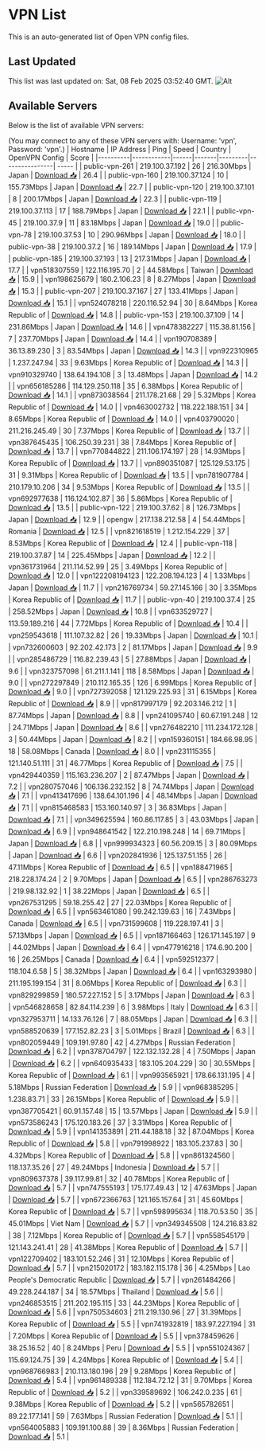 # VPN List

This is an auto-generated list of Open VPN config files.

## Last Updated

This list was last updated on: Sat, 08 Feb 2025 03:52:40 GMT.
![Alt](https://repobeats.axiom.co/api/embed/186b98318ef1479477931607c1ad7d823f12451f.svg "Repobeats analytics image")

## Available Servers

Below is the list of available VPN servers:

(You may connect to any of these VPN servers with: Username: 'vpn', Password: 'vpn'.)
| Hostname | IP Address | Ping | Speed | Country | OpenVPN Config | Score |
|----------|------------|------|-------|---------|----------------| ----- |
| public-vpn-261 | 219.100.37.192 | 26 | 216.30Mbps | Japan | [Download 📥](./configs/server_0_JP.ovpn) | 26.4 |
| public-vpn-160 | 219.100.37.124 | 10 | 155.73Mbps | Japan | [Download 📥](./configs/server_1_JP.ovpn) | 22.7 |
| public-vpn-120 | 219.100.37.101 | 8 | 200.17Mbps | Japan | [Download 📥](./configs/server_2_JP.ovpn) | 22.3 |
| public-vpn-119 | 219.100.37.113 | 17 | 188.79Mbps | Japan | [Download 📥](./configs/server_3_JP.ovpn) | 22.1 |
| public-vpn-45 | 219.100.37.9 | 11 | 83.18Mbps | Japan | [Download 📥](./configs/server_4_JP.ovpn) | 19.0 |
| public-vpn-78 | 219.100.37.53 | 10 | 290.96Mbps | Japan | [Download 📥](./configs/server_5_JP.ovpn) | 18.0 |
| public-vpn-38 | 219.100.37.2 | 16 | 189.14Mbps | Japan | [Download 📥](./configs/server_6_JP.ovpn) | 17.9 |
| public-vpn-185 | 219.100.37.193 | 13 | 217.31Mbps | Japan | [Download 📥](./configs/server_7_JP.ovpn) | 17.7 |
| vpn518307559 | 122.116.195.70 | 2 | 44.58Mbps | Taiwan | [Download 📥](./configs/server_8_TW.ovpn) | 15.9 |
| vpn198625679 | 180.2.106.23 | 8 | 8.27Mbps | Japan | [Download 📥](./configs/server_9_JP.ovpn) | 15.3 |
| public-vpn-207 | 219.100.37.167 | 27 | 133.41Mbps | Japan | [Download 📥](./configs/server_10_JP.ovpn) | 15.1 |
| vpn524078218 | 220.116.52.94 | 30 | 8.64Mbps | Korea Republic of | [Download 📥](./configs/server_11_KR.ovpn) | 14.8 |
| public-vpn-153 | 219.100.37.109 | 14 | 231.86Mbps | Japan | [Download 📥](./configs/server_12_JP.ovpn) | 14.6 |
| vpn478382227 | 115.38.81.156 | 7 | 237.70Mbps | Japan | [Download 📥](./configs/server_13_JP.ovpn) | 14.4 |
| vpn190708389 | 36.13.89.230 | 3 | 83.54Mbps | Japan | [Download 📥](./configs/server_14_JP.ovpn) | 14.3 |
| vpn922310965 | 1.237.247.94 | 33 | 9.63Mbps | Korea Republic of | [Download 📥](./configs/server_15_KR.ovpn) | 14.3 |
| vpn910329740 | 138.64.194.108 | 3 | 13.48Mbps | Japan | [Download 📥](./configs/server_16_JP.ovpn) | 14.2 |
| vpn656185286 | 114.129.250.118 | 35 | 6.38Mbps | Korea Republic of | [Download 📥](./configs/server_17_KR.ovpn) | 14.1 |
| vpn873038564 | 211.178.21.68 | 29 | 5.32Mbps | Korea Republic of | [Download 📥](./configs/server_18_KR.ovpn) | 14.0 |
| vpn463002732 | 118.222.188.151 | 34 | 8.65Mbps | Korea Republic of | [Download 📥](./configs/server_19_KR.ovpn) | 14.0 |
| vpn403790020 | 211.216.245.49 | 30 | 7.37Mbps | Korea Republic of | [Download 📥](./configs/server_20_KR.ovpn) | 13.7 |
| vpn387645435 | 106.250.39.231 | 38 | 7.84Mbps | Korea Republic of | [Download 📥](./configs/server_21_KR.ovpn) | 13.7 |
| vpn770844822 | 211.106.174.197 | 28 | 14.93Mbps | Korea Republic of | [Download 📥](./configs/server_22_KR.ovpn) | 13.7 |
| vpn890351087 | 125.129.53.175 | 31 | 9.31Mbps | Korea Republic of | [Download 📥](./configs/server_23_KR.ovpn) | 13.5 |
| vpn781907784 | 210.179.10.206 | 34 | 9.53Mbps | Korea Republic of | [Download 📥](./configs/server_24_KR.ovpn) | 13.5 |
| vpn692977638 | 116.124.102.87 | 36 | 5.86Mbps | Korea Republic of | [Download 📥](./configs/server_25_KR.ovpn) | 13.5 |
| public-vpn-122 | 219.100.37.62 | 8 | 126.73Mbps | Japan | [Download 📥](./configs/server_26_JP.ovpn) | 12.9 |
| opengw | 217.138.212.58 | 4 | 54.44Mbps | Romania | [Download 📥](./configs/server_27_RO.ovpn) | 12.5 |
| vpn821618519 | 1.212.154.229 | 37 | 8.53Mbps | Korea Republic of | [Download 📥](./configs/server_28_KR.ovpn) | 12.4 |
| public-vpn-118 | 219.100.37.87 | 14 | 225.45Mbps | Japan | [Download 📥](./configs/server_29_JP.ovpn) | 12.2 |
| vpn361731964 | 211.114.52.99 | 25 | 3.49Mbps | Korea Republic of | [Download 📥](./configs/server_30_KR.ovpn) | 12.0 |
| vpn122208194123 | 122.208.194.123 | 4 | 1.33Mbps | Japan | [Download 📥](./configs/server_31_JP.ovpn) | 11.7 |
| vpn216769734 | 59.27.145.166 | 30 | 3.35Mbps | Korea Republic of | [Download 📥](./configs/server_32_KR.ovpn) | 11.7 |
| public-vpn-40 | 219.100.37.4 | 25 | 258.52Mbps | Japan | [Download 📥](./configs/server_33_JP.ovpn) | 10.8 |
| vpn633529727 | 113.59.189.216 | 44 | 7.72Mbps | Korea Republic of | [Download 📥](./configs/server_34_KR.ovpn) | 10.4 |
| vpn259543618 | 111.107.32.82 | 26 | 19.33Mbps | Japan | [Download 📥](./configs/server_35_JP.ovpn) | 10.1 |
| vpn732600603 | 92.202.42.173 | 2 | 81.17Mbps | Japan | [Download 📥](./configs/server_36_JP.ovpn) | 9.9 |
| vpn285486729 | 116.82.239.43 | 5 | 27.88Mbps | Japan | [Download 📥](./configs/server_37_JP.ovpn) | 9.6 |
| vpn323757098 | 61.211.1.141 | 118 | 8.58Mbps | Japan | [Download 📥](./configs/server_38_JP.ovpn) | 9.0 |
| vpn272297849 | 210.112.165.35 | 126 | 6.99Mbps | Korea Republic of | [Download 📥](./configs/server_39_KR.ovpn) | 9.0 |
| vpn727392058 | 121.129.225.93 | 31 | 6.15Mbps | Korea Republic of | [Download 📥](./configs/server_40_KR.ovpn) | 8.9 |
| vpn817997179 | 92.203.146.212 | 1 | 87.74Mbps | Japan | [Download 📥](./configs/server_41_JP.ovpn) | 8.8 |
| vpn241095740 | 60.67.191.248 | 12 | 24.71Mbps | Japan | [Download 📥](./configs/server_42_JP.ovpn) | 8.6 |
| vpn276482210 | 111.234.172.128 | 3 | 50.44Mbps | Japan | [Download 📥](./configs/server_43_JP.ovpn) | 8.2 |
| vpn159360151 | 184.66.98.95 | 18 | 58.08Mbps | Canada | [Download 📥](./configs/server_44_CA.ovpn) | 8.0 |
| vpn231115355 | 121.140.51.111 | 31 | 46.77Mbps | Korea Republic of | [Download 📥](./configs/server_45_KR.ovpn) | 7.5 |
| vpn429440359 | 115.163.236.207 | 2 | 87.47Mbps | Japan | [Download 📥](./configs/server_46_JP.ovpn) | 7.2 |
| vpn280757046 | 106.136.232.152 | 8 | 74.74Mbps | Japan | [Download 📥](./configs/server_47_JP.ovpn) | 7.1 |
| vpn413417696 | 138.64.101.196 | 4 | 48.14Mbps | Japan | [Download 📥](./configs/server_48_JP.ovpn) | 7.1 |
| vpn815468583 | 153.160.140.97 | 3 | 36.83Mbps | Japan | [Download 📥](./configs/server_49_JP.ovpn) | 7.1 |
| vpn349625594 | 160.86.117.85 | 3 | 43.03Mbps | Japan | [Download 📥](./configs/server_50_JP.ovpn) | 6.9 |
| vpn948641542 | 122.210.198.248 | 14 | 69.71Mbps | Japan | [Download 📥](./configs/server_51_JP.ovpn) | 6.8 |
| vpn999934323 | 60.56.209.15 | 3 | 80.09Mbps | Japan | [Download 📥](./configs/server_52_JP.ovpn) | 6.6 |
| vpn202841936 | 125.137.51.155 | 26 | 47.11Mbps | Korea Republic of | [Download 📥](./configs/server_53_KR.ovpn) | 6.5 |
| vpn188471965 | 218.228.174.24 | 2 | 9.70Mbps | Japan | [Download 📥](./configs/server_54_JP.ovpn) | 6.5 |
| vpn286763273 | 219.98.132.92 | 1 | 38.22Mbps | Japan | [Download 📥](./configs/server_55_JP.ovpn) | 6.5 |
| vpn267531295 | 59.18.255.42 | 27 | 22.03Mbps | Korea Republic of | [Download 📥](./configs/server_56_KR.ovpn) | 6.5 |
| vpn563461080 | 99.242.139.63 | 16 | 7.43Mbps | Canada | [Download 📥](./configs/server_57_CA.ovpn) | 6.5 |
| vpn731599608 | 119.228.197.41 | 3 | 57.13Mbps | Japan | [Download 📥](./configs/server_58_JP.ovpn) | 6.5 |
| vpn187166463 | 126.171.145.197 | 9 | 44.02Mbps | Japan | [Download 📥](./configs/server_59_JP.ovpn) | 6.4 |
| vpn477916218 | 174.6.90.200 | 16 | 26.25Mbps | Canada | [Download 📥](./configs/server_60_CA.ovpn) | 6.4 |
| vpn592512377 | 118.104.6.58 | 5 | 38.32Mbps | Japan | [Download 📥](./configs/server_61_JP.ovpn) | 6.4 |
| vpn163293980 | 211.195.199.154 | 31 | 8.06Mbps | Korea Republic of | [Download 📥](./configs/server_62_KR.ovpn) | 6.3 |
| vpn829299859 | 180.57.227.152 | 5 | 3.17Mbps | Japan | [Download 📥](./configs/server_63_JP.ovpn) | 6.3 |
| vpn546828658 | 82.84.114.239 | 6 | 3.98Mbps | Italy | [Download 📥](./configs/server_64_IT.ovpn) | 6.3 |
| vpn327953711 | 14.133.76.126 | 7 | 88.05Mbps | Japan | [Download 📥](./configs/server_65_JP.ovpn) | 6.3 |
| vpn588520639 | 177.152.82.23 | 3 | 5.01Mbps | Brazil | [Download 📥](./configs/server_66_BR.ovpn) | 6.3 |
| vpn802059449 | 109.191.97.80 | 42 | 4.27Mbps | Russian Federation | [Download 📥](./configs/server_67_RU.ovpn) | 6.2 |
| vpn378704797 | 122.132.132.28 | 4 | 7.50Mbps | Japan | [Download 📥](./configs/server_68_JP.ovpn) | 6.2 |
| vpn640935433 | 183.105.204.229 | 30 | 30.55Mbps | Korea Republic of | [Download 📥](./configs/server_69_KR.ovpn) | 6.1 |
| vpn993565921 | 178.66.131.195 | 4 | 5.18Mbps | Russian Federation | [Download 📥](./configs/server_70_RU.ovpn) | 5.9 |
| vpn968385295 | 1.238.83.71 | 33 | 26.15Mbps | Korea Republic of | [Download 📥](./configs/server_71_KR.ovpn) | 5.9 |
| vpn387705421 | 60.91.157.48 | 15 | 13.57Mbps | Japan | [Download 📥](./configs/server_72_JP.ovpn) | 5.9 |
| vpn573586243 | 175.120.183.26 | 37 | 3.31Mbps | Korea Republic of | [Download 📥](./configs/server_73_KR.ovpn) | 5.9 |
| vpn141353891 | 211.44.188.18 | 32 | 87.04Mbps | Korea Republic of | [Download 📥](./configs/server_74_KR.ovpn) | 5.8 |
| vpn791998922 | 183.105.237.83 | 30 | 4.32Mbps | Korea Republic of | [Download 📥](./configs/server_75_KR.ovpn) | 5.8 |
| vpn861324560 | 118.137.35.26 | 27 | 49.24Mbps | Indonesia | [Download 📥](./configs/server_76_ID.ovpn) | 5.7 |
| vpn809637378 | 39.117.99.81 | 32 | 40.78Mbps | Korea Republic of | [Download 📥](./configs/server_77_KR.ovpn) | 5.7 |
| vpn747555193 | 175.177.49.43 | 12 | 47.63Mbps | Japan | [Download 📥](./configs/server_78_JP.ovpn) | 5.7 |
| vpn672366763 | 121.165.157.64 | 31 | 45.60Mbps | Korea Republic of | [Download 📥](./configs/server_79_KR.ovpn) | 5.7 |
| vpn598995634 | 118.70.53.50 | 35 | 45.01Mbps | Viet Nam | [Download 📥](./configs/server_80_VN.ovpn) | 5.7 |
| vpn349345508 | 124.216.83.82 | 38 | 7.12Mbps | Korea Republic of | [Download 📥](./configs/server_81_KR.ovpn) | 5.7 |
| vpn558545179 | 121.143.241.41 | 28 | 41.38Mbps | Korea Republic of | [Download 📥](./configs/server_82_KR.ovpn) | 5.7 |
| vpn122709402 | 183.101.52.246 | 31 | 12.10Mbps | Korea Republic of | [Download 📥](./configs/server_83_KR.ovpn) | 5.7 |
| vpn215020172 | 183.182.115.178 | 36 | 4.25Mbps | Lao People's Democratic Republic | [Download 📥](./configs/server_84_LA.ovpn) | 5.7 |
| vpn261484266 | 49.228.244.187 | 34 | 18.57Mbps | Thailand | [Download 📥](./configs/server_85_TH.ovpn) | 5.6 |
| vpn246853515 | 211.202.195.115 | 33 | 44.23Mbps | Korea Republic of | [Download 📥](./configs/server_86_KR.ovpn) | 5.6 |
| vpn750534603 | 211.219.130.96 | 27 | 31.39Mbps | Korea Republic of | [Download 📥](./configs/server_87_KR.ovpn) | 5.5 |
| vpn741932819 | 183.97.227.194 | 31 | 7.20Mbps | Korea Republic of | [Download 📥](./configs/server_88_KR.ovpn) | 5.5 |
| vpn378459626 | 38.25.16.52 | 40 | 8.24Mbps | Peru | [Download 📥](./configs/server_89_PE.ovpn) | 5.5 |
| vpn551024367 | 115.69.124.75 | 39 | 4.24Mbps | Korea Republic of | [Download 📥](./configs/server_90_KR.ovpn) | 5.4 |
| vpn968766983 | 210.113.180.196 | 29 | 9.28Mbps | Korea Republic of | [Download 📥](./configs/server_91_KR.ovpn) | 5.4 |
| vpn961489338 | 112.184.72.12 | 31 | 9.70Mbps | Korea Republic of | [Download 📥](./configs/server_92_KR.ovpn) | 5.2 |
| vpn339589692 | 106.242.0.235 | 61 | 9.38Mbps | Korea Republic of | [Download 📥](./configs/server_93_KR.ovpn) | 5.2 |
| vpn565782651 | 89.22.177.141 | 59 | 7.63Mbps | Russian Federation | [Download 📥](./configs/server_94_RU.ovpn) | 5.1 |
| vpn564005883 | 109.191.100.88 | 39 | 8.36Mbps | Russian Federation | [Download 📥](./configs/server_95_RU.ovpn) | 5.1 |
